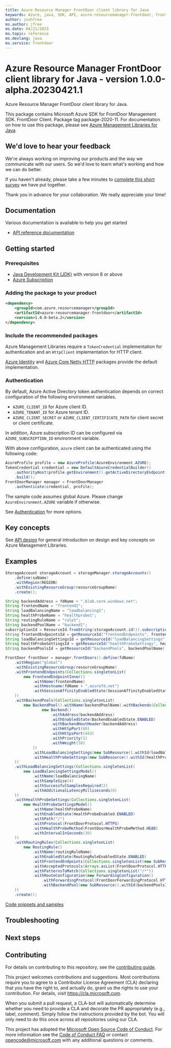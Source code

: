 ```yaml
---
title: Azure Resource Manager FrontDoor client library for Java
keywords: Azure, java, SDK, API, azure-resourcemanager-frontdoor, frontdoor
author: joshfree
ms.author: jfree
ms.date: 04/21/2023
ms.topic: reference
ms.devlang: java
ms.service: frontdoor
---
```

# Azure Resource Manager FrontDoor client library for Java - version 1.0.0-alpha.20230421.1 


Azure Resource Manager FrontDoor client library for Java.

This package contains Microsoft Azure SDK for FrontDoor Management SDK. FrontDoor Client. Package tag package-2020-11. For documentation on how to use this package, please see [Azure Management Libraries for Java](https://aka.ms/azsdk/java/mgmt).

## We'd love to hear your feedback

We're always working on improving our products and the way we communicate with our users. So we'd love to learn what's working and how we can do better.

If you haven't already, please take a few minutes to [complete this short survey][survey] we have put together.

Thank you in advance for your collaboration. We really appreciate your time!

## Documentation

Various documentation is available to help you get started

- [API reference documentation][docs]

## Getting started

### Prerequisites

- [Java Development Kit (JDK)][jdk] with version 8 or above
- [Azure Subscription][azure_subscription]

### Adding the package to your product

[//]: # ({x-version-update-start;com.azure.resourcemanager:azure-resourcemanager-frontdoor;current})
```xml
<dependency>
    <groupId>com.azure.resourcemanager</groupId>
    <artifactId>azure-resourcemanager-frontdoor</artifactId>
    <version>1.0.0-beta.2</version>
</dependency>
```
[//]: # ({x-version-update-end})

### Include the recommended packages

Azure Management Libraries require a `TokenCredential` implementation for authentication and an `HttpClient` implementation for HTTP client.

[Azure Identity][azure_identity] and [Azure Core Netty HTTP][azure_core_http_netty] packages provide the default implementation.

### Authentication

By default, Azure Active Directory token authentication depends on correct configuration of the following environment variables.

- `AZURE_CLIENT_ID` for Azure client ID.
- `AZURE_TENANT_ID` for Azure tenant ID.
- `AZURE_CLIENT_SECRET` or `AZURE_CLIENT_CERTIFICATE_PATH` for client secret or client certificate.

In addition, Azure subscription ID can be configured via `AZURE_SUBSCRIPTION_ID` environment variable.

With above configuration, `azure` client can be authenticated using the following code:

```java
AzureProfile profile = new AzureProfile(AzureEnvironment.AZURE);
TokenCredential credential = new DefaultAzureCredentialBuilder()
    .authorityHost(profile.getEnvironment().getActiveDirectoryEndpoint())
    .build();
FrontDoorManager manager = FrontDoorManager
    .authenticate(credential, profile);
```

The sample code assumes global Azure. Please change `AzureEnvironment.AZURE` variable if otherwise.

See [Authentication][authenticate] for more options.

## Key concepts

See [API design][design] for general introduction on design and key concepts on Azure Management Libraries.

## Examples

```java
StorageAccount storageAccount = storageManager.storageAccounts()
    .define(saName)
    .withRegion(REGION)
    .withExistingResourceGroup(resourceGroupName)
    .create();

String backendAddress = fdName + ".blob.core.windows.net";
String frontendName = "frontend1";
String loadBalancingName = "loadbalancing1";
String healthProbeName = "healthprobe1";
String routingRuleName = "rule1";
String backendPoolName = "backend1";
subscriptionId = ResourceId.fromString(storageAccount.id()).subscriptionId();
String frontendEndpointsId = getResourceId("frontendEndpoints", frontendName);
String loadBalancingSettingsId = getResourceId("loadBalancingSettings", loadBalancingName);
String healthProbeSettingsId = getResourceId("healthProbeSettings", healthProbeName);
String backendPoolsId = getResourceId("backendPools", backendPoolName);

FrontDoor frontDoor = manager.frontDoors().define(fdName)
    .withRegion("global")
    .withExistingResourceGroup(resourceGroupName)
    .withFrontendEndpoints(Collections.singletonList(
        new FrontendEndpointInner()
            .withName(frontendName)
            .withHostname(fdName + ".azurefd.net")
            .withSessionAffinityEnabledState(SessionAffinityEnabledState.DISABLED)
    ))
    .withBackendPools(Collections.singletonList(
        new BackendPool().withName(backendPoolName).withBackends(Collections.singletonList(
                new Backend()
                    .withAddress(backendAddress)
                    .withEnabledState(BackendEnabledState.ENABLED)
                    .withBackendHostHeader(backendAddress)
                    .withHttpPort(80)
                    .withHttpsPort(443)
                    .withPriority(1)
                    .withWeight(50)
            ))
            .withLoadBalancingSettings(new SubResource().withId(loadBalancingSettingsId))
            .withHealthProbeSettings(new SubResource().withId(healthProbeSettingsId))
    ))
    .withLoadBalancingSettings(Collections.singletonList(
        new LoadBalancingSettingsModel()
            .withName(loadBalancingName)
            .withSampleSize(4)
            .withSuccessfulSamplesRequired(2)
            .withAdditionalLatencyMilliseconds(0)
    ))
    .withHealthProbeSettings(Collections.singletonList(
        new HealthProbeSettingsModel()
            .withName(healthProbeName)
            .withEnabledState(HealthProbeEnabled.ENABLED)
            .withPath("/")
            .withProtocol(FrontDoorProtocol.HTTPS)
            .withHealthProbeMethod(FrontDoorHealthProbeMethod.HEAD)
            .withIntervalInSeconds(30)
    ))
    .withRoutingRules(Collections.singletonList(
        new RoutingRule()
            .withName(routingRuleName)
            .withEnabledState(RoutingRuleEnabledState.ENABLED)
            .withFrontendEndpoints(Collections.singletonList(new SubResource().withId(frontendEndpointsId)))
            .withAcceptedProtocols(Arrays.asList(FrontDoorProtocol.HTTP, FrontDoorProtocol.HTTPS))
            .withPatternsToMatch(Collections.singletonList("/*"))
            .withRouteConfiguration(new ForwardingConfiguration()
                .withForwardingProtocol(FrontDoorForwardingProtocol.HTTPS_ONLY)
                .withBackendPool(new SubResource().withId(backendPoolsId)))
    ))
    .create();
```
[Code snippets and samples](https://github.com/Azure/azure-sdk-for-java/blob/main/sdk/frontdoor/azure-resourcemanager-frontdoor/SAMPLE.md)


## Troubleshooting

## Next steps

## Contributing

For details on contributing to this repository, see the [contributing guide][cg].

This project welcomes contributions and suggestions. Most contributions require you to agree to a Contributor License Agreement (CLA) declaring that you have the right to, and actually do, grant us the rights to use your contribution. For details, visit <https://cla.microsoft.com>.

When you submit a pull request, a CLA-bot will automatically determine whether you need to provide a CLA and decorate the PR appropriately (e.g., label, comment). Simply follow the instructions provided by the bot. You will only need to do this once across all repositories using our CLA.

This project has adopted the [Microsoft Open Source Code of Conduct][coc]. For more information see the [Code of Conduct FAQ][coc_faq] or contact <opencode@microsoft.com> with any additional questions or comments.

<!-- LINKS -->
[survey]: https://microsoft.qualtrics.com/jfe/form/SV_ehN0lIk2FKEBkwd?Q_CHL=DOCS
[docs]: https://azure.github.io/azure-sdk-for-java/
[jdk]: /java/azure/jdk/
[azure_subscription]: https://azure.microsoft.com/free/
[azure_identity]: https://github.com/Azure/azure-sdk-for-java/blob/main/sdk/identity/azure-identity
[azure_core_http_netty]: https://github.com/Azure/azure-sdk-for-java/blob/main/sdk/core/azure-core-http-netty
[authenticate]: https://github.com/Azure/azure-sdk-for-java/blob/main/sdk/resourcemanager/docs/AUTH.md
[design]: https://github.com/Azure/azure-sdk-for-java/blob/main/sdk/resourcemanager/docs/DESIGN.md
[cg]: https://github.com/Azure/azure-sdk-for-java/blob/main/CONTRIBUTING.md
[coc]: https://opensource.microsoft.com/codeofconduct/
[coc_faq]: https://opensource.microsoft.com/codeofconduct/faq/

